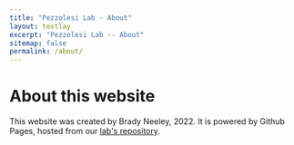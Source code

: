 ```yaml
---
title: "Pezzolesi Lab - About"
layout: textlay
excerpt: "Pezzolesi Lab -- About"
sitemap: false
permalink: /about/
---
```


# About this website

This website was created by Brady Neeley, 2022. It is powered by Github Pages, hosted from our [lab's
repository](https://github.com/PezzolesiLab). 
